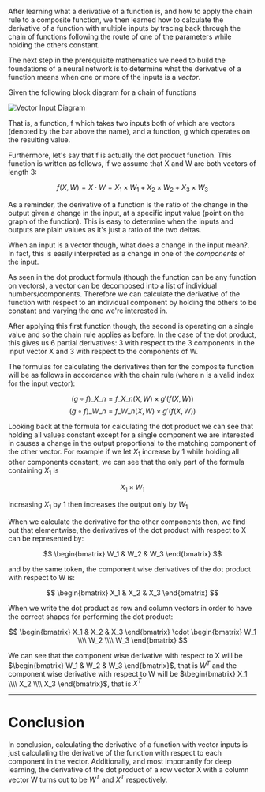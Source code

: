 After learning what a derivative of a function is, and how to apply the chain rule to a composite function, we then learned how to calculate the derivative of a function with multiple inputs by tracing back through the chain of functions following the route of one of the parameters while holding the others constant.

The next step in the prerequisite mathematics we need to build the foundations of a neural network is to determine what the derivative of a function means when one or more of the inputs is a *vector*.

Given the following block diagram for a chain of functions

![Vector Input Diagram](Diagram%20Of%20A%20Chain%20Of%20Functions.png)

That is, a function, f which takes two inputs both of which are vectors (denoted by the bar above the name), and a function, g which operates on the resulting value.

Furthermore, let's say that f is actually the dot product function. This function is written as follows, if we assume that X and W are both vectors of length 3:

$$ f(X, W) = X \cdot W = X_1 \times W_1 + X_2 \times W_2 + X_3 \times W_3 $$

As a reminder, the derivative of a function is the ratio of the change in the output given a change in the input, at a specific input value (point on the graph of the function). This is easy to determine when the inputs and outputs are plain values as it's just a ratio of the two deltas.

When an input is a vector though, what does a change in the input mean?. In fact, this is easily interpreted as a change in one of the *components* of the input.

As seen in the dot product formula (though the function can be any function on vectors), a vector can be decomposed into a list of individual numbers/components. Therefore we can calculate the derivative of the function with respect to an individual component by holding the others to be constant and varying the one we're interested in.

After applying this first function though, the second is operating on a single value and so the chain rule applies as before. In the case of the dot product, this gives us 6 partial derivatives: 3 with respect to the 3 components in the input vector X and 3 with respect to the components of W.

The formulas for calculating the derivatives then for the composite function will be as follows in accordance with the chain rule (where n is a valid index for the input vector):

$$ (g \circ f)\_{X\_n} = f\_{X\_n}(X, W) \times g'(f(X, W)) $$
$$ (g \circ f)\_{W\_n} = f\_{W\_n}(X, W) \times g'(f(X, W)) $$

Looking back at the formula for calculating the dot product we can see that holding all values constant except for a single component we are interested in causes a change in the output proportional to the matching component of the other vector. For example if we let $X_1$ increase by 1 while holding all other components constant, we can see that the only part of the formula containing $X_1$ is

$$ X_1 \times W_1 $$

Increasing $X_1$ by 1 then increases the output only by $W_1$

When we calculate the derivative for the other components then, we find out that elementwise, the derivatives of the dot product with respect to X can be represented by:

$$ \begin{bmatrix} W_1 & W_2 & W_3 \end{bmatrix} $$

and by the same token, the component wise derivatives of the dot product with respect to W is:

$$ \begin{bmatrix} X_1 & X_2 & X_3 \end{bmatrix} $$

When we write the dot product as row and column vectors in order to have the correct shapes for performing the dot product:

$$ \begin{bmatrix} X_1 & X_2 & X_3 \end{bmatrix} \cdot \begin{bmatrix} W_1 \\\\ W_2 \\\\ W_3 \end{bmatrix} $$

We can see that the component wise derivative with respect to X will be $\begin{bmatrix} W_1 & W_2 & W_3 \end{bmatrix}$, that is $W^T$ and the component wise derivative with respect to W will be $\begin{bmatrix} X_1 \\\\ X_2 \\\\ X_3 \end{bmatrix}$, that is $X^T$

---
# Conclusion #

In conclusion, calculating the derivative of a function with vector inputs is just calculating the derivative of the function with respect to each component in the vector. Additionally, and most importantly for deep learning, the derivative of the dot product of a row vector X with a column vector W turns out to be $W^T$ and $X^T$ respectively.
